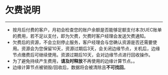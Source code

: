 # 欠费说明
------
- 按月后付费的客户，月初会检查您的账户余额是否能够足额支付本次UEC账单的费用，若不足以支付，即为欠费，欠费时客户经理会发送欠费通知。
-  欠费后的资源，不会立刻停止服务，客户经理会与您确认资源是否还需要使用。资源会为您保留10天，资源过期后3天，会关闭边缘节点，关机后，边缘节点缴费后可继续使用。资源过期后10天，会对边缘节点进行回收操作。
-  为了避免持续产生费用，**请及时释放**不再使用的边缘计算节点。。
-  边缘计算节点被销毁/回收后，数据将会被清除且**不可找回**。

